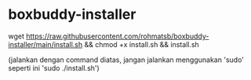# boxbuddy-installer

wget https://raw.githubusercontent.com/rohmatsb/boxbuddy-installer/main/install.sh && chmod +x install.sh && install.sh

(jalankan dengan command diatas, jangan jalankan menggunakan 'sudo' seperti ini 'sudo ./install.sh')
